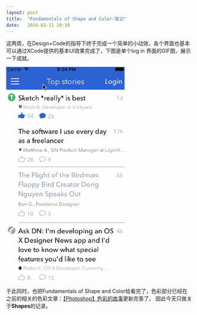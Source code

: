 ```yaml
---
layout: post
title:  "Fundamentals of Shape and Color-笔记"
date:   2016-02-11 20:10
---
```


这两周，在Design+Code的指导下终于完成一个简单的小动效，各个界面也基本可以通过XCode提供的基本UI效果完成了，下图是单个log in 界面的GIF图，展示一下成就。

![](/content/images/shapes/DN.gif
)

于此同时，也把Fundamentals of Shape and Color给看完了，色彩部分已经在之前的相关的色彩文章：[【Photoshop】色彩的故事](http://pandaqr.github.io/2015/11/08/Photoshop-色彩的故事.html)更新完善了。 因此今天只做关于**Shapes**的记录。 



